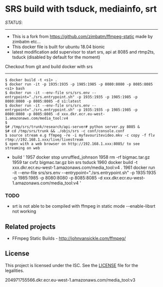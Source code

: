 SRS build with tsduck, mediainfo, srt
===================

*STATUS*:

------------------

 - This is a fork from https://github.com/zimbatm/ffmpeg-static made by zimbatm etc... 
 - This docker file is built for ubuntu 18.04 bionic 
 - latest modification add supervisor to start srs, api at 8085 and rtmp2ts, tsduck (disabled by default for the moment)

 
Checkout from git and build docker with srs

---------------
    $ docker build -t <s1> .
    $ docker run -it -p 1935:1935 -p 1985:1985 -p 8080:8080 -p 8085:8085 <s1> bash 
    $ docker run -it --env-file srs/srs.env --entrypoint="./srs.entrypoint.sh" -p 1935:1935 -p 1985:1985 -p 8080:8080 -p 8085:8085 -d s1:latest 
    $ docker run -it --env-file srs/srs.env --entrypoint="./srs.entrypoint.sh" -p 1935:1935 -p 1985:1985 -p 8080:8080 -p 8085:8085 -d xxx.dkr.ecr.eu-west-1.amazonaws.com/media_tool:v4
    $
    $# /tmp/srs/trunk/research/api-server# python server.py 8085 & 
    $# cd /tmp/srs/trunk && ./objs/srs -c conf/console.conf 
    $ source stream e.g ffmpeg -re -i myfavouritevideo.mkv -c copy -f flv rtmp://192.168.1.xxx/live/livestream  
    $ open with a web browser on http://192.168.1.xxx:8085/ to see streaming on web 

* build
'
 1957  docker stop unruffled_johnson
 1958  rm -rf bigmac.tar.gz 
 1959  tar cvfz bigmac.tar.gz bin srs tsduck 
 1960  docker build  -t xxx.dkr.ecr.eu-west-1.amazonaws.com/media_tool:v4  .
 1961  docker run -it --env-file srs/srs.env --entrypoint="./srs.entrypoint.sh" -p 1935:1935 -p 1985:1985 -p 8080:8080 -p 8085:8085 -d xxx.dkr.ecr.eu-west-1.amazonaws.com/media_tool:v4
'


### TODO
 * srt is not able to be compiled with ffmpeg in static mode --enable-libsrt not working 

Related projects
----------------
* FFmpeg Static Builds - http://johnvansickle.com/ffmpeg/

License
-------
This project is licensed under the ISC. See the [LICENSE](LICENSE) file for
the legalities.

204971755566.dkr.ecr.eu-west-1.amazonaws.com/media_tool:v3


